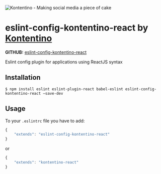 ![Kontentino - Making social media a piece of cake](https://static.kontentino.com/img/logo/logo.svg)

# eslint-config-kontentino-react by [Kontentino](https://www.kontentino.com/)

**GITHUB:** [eslint-config-kontentino-react](https://github.com/kontentino/eslint-config-kontentino-react)

Eslint config plugin for applications using ReactJS syntax

## Installation
`$ npm install eslint eslint-plugin-react babel-eslint eslint-config-kontentino-react —save-dev`

## Usage
To your `.eslintrc` file you have to add:
```javascript
{
    "extends": "eslint-config-kontentino-react"
}
```

or

```javascript
{
    "extends": "kontentino-react"
}
```
